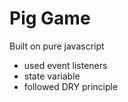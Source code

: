 # Pig Game
Built on pure javascript
- used event listeners
- state variable
- followed DRY principle
